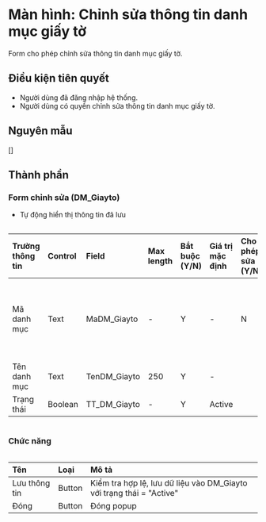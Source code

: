 # Màn hình: Chỉnh sửa thông tin danh mục giấy tờ
Form cho phép chỉnh sửa thông tin danh mục giấy tờ.

## Điều kiện tiên quyết
- Người dùng đã đăng nhập hệ thống.
- Người dùng có quyền chỉnh sửa thông tin danh mục giấy tờ.

## Nguyên mẫu
[]

## Thành phần

### Form chỉnh sửa (DM_Giayto)
- Tự động hiển thị thông tin đã lưu
<div style="overflow-x:auto">

| Trường thông tin | Control  | Field           | Max length | Bắt buộc (Y/N) | Giá trị mặc định | Cho phép sửa (Y/N) | Mô tả     
|:-----------------|:---------|:----------------|:-----------|:---------------|:-----------------|:-------------------|:------------------------------------------------|
| Mã danh mục      | Text     | MaDM_Giayto      | -          | Y              | -                | N                 | Mã danh mục tự tăng trong danh sách            |
| Tên danh mục     | Text     | TenDM_Giayto     | 250        | Y              | -                |                   |                                                 |
| Trạng thái       | Boolean  | TT_DM_Giayto     | -          | Y              | Active           |                   |                                                 |

</div>

### Chức năng

<div style="overflow-x:auto">

| Tên          | Loại   | Mô tả                                                                                           |
|:-------------|:-------|:------------------------------------------------------------------------------------------------|
| Lưu thông tin| Button | Kiểm tra hợp lệ, lưu dữ liệu vào DM_Giayto với trạng thái = "Active"                             |
| Đóng         | Button | Đóng popup                                                                                      |
